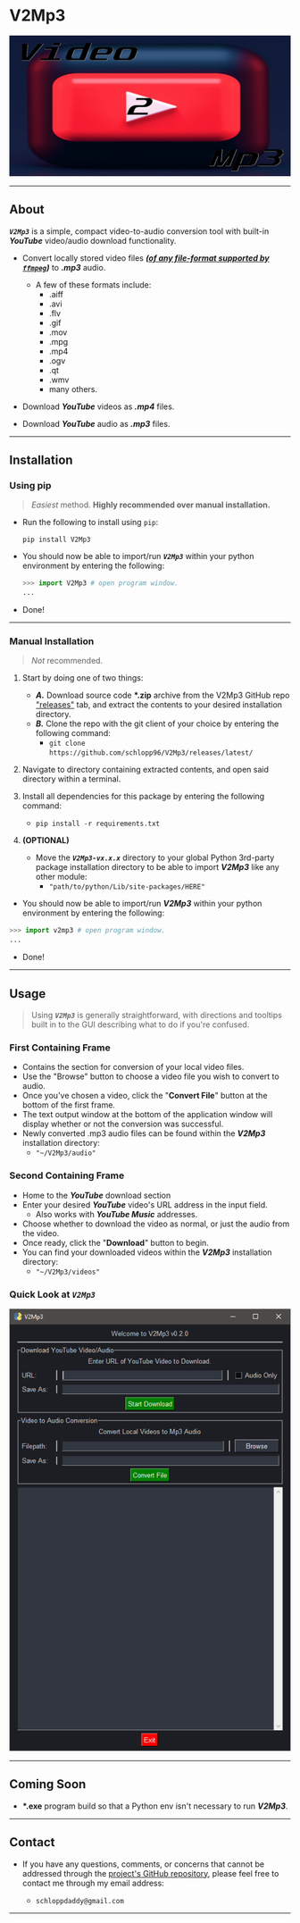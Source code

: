 # V2Mp3

![Logo](./img/V2Mp3_Logo.png)

---

## About

**_`V2Mp3`_** is a simple, compact video-to-audio conversion tool with built-in _**YouTube**_ video/audio download functionality.

- Convert locally stored video files _**([of any file-format supported by `ffmpeg`](https://ffmpeg.org/general.html#Video-Codecs))**_ to _**.mp3**_ audio.

  - A few of these formats include:
    - .aiff
    - .avi
    - .flv
    - .gif
    - .mov
    - .mpg
    - .mp4
    - .ogv
    - .qt
    - .wmv
    - many others.

- Download _**YouTube**_ videos as _**.mp4**_ files.

- Download _**YouTube**_ audio as _**.mp3**_ files.

---

## Installation

### Using pip

> _Easiest_ method. **Highly recommended over manual installation.**

- Run the following to install using `pip`:

  ```shell
  pip install V2Mp3
  ```

- You should now be able to import/run _**`V2Mp3`**_ within your python environment by entering the following:

  ```python
  >>> import V2Mp3 # open program window.
  ...
  ```

- Done!

---

### Manual Installation

> _Not_ recommended.

1. Start by doing one of two things:

   - _**A.**_ Download source code **\*.zip** archive from the V2Mp3 GitHub repo ["releases"](https://github.com/schlopp96/V2Mp3/releases/latest) tab, and extract the contents to your desired installation directory.
   - _**B.**_ Clone the repo with the git client of your choice by entering the following command:
     - `git clone https://github.com/schlopp96/V2Mp3/releases/latest/`

2. Navigate to directory containing extracted contents, and open said directory within a terminal.

3. Install all dependencies for this package by entering the following command:

   - `pip install -r requirements.txt`

4. **(OPTIONAL)**
   - Move the _**`V2Mp3-vx.x.x`**_ directory to your global Python 3rd-party package installation directory to be able to import _**V2Mp3**_ like any other module:
     - `"path/to/python/Lib/site-packages/HERE"`

- You should now be able to import/run _**V2Mp3**_ within your python environment by entering the following:

```python
>>> import v2mp3 # open program window.
...
```

- Done!

---

## Usage

> Using _**`V2Mp3`**_ is generally straightforward, with directions and tooltips built in to the GUI describing what to do if you're confused.

### **First Containing Frame**

- Contains the section for conversion of your local video files.
- Use the "Browse" button to choose a video file you wish to convert to audio.
- Once you've chosen a video, click the "**Convert File**" button at the bottom of the first frame.
- The text output window at the bottom of the application window will display whether or not the conversion was successful.
- Newly converted .mp3 audio files can be found within the _**V2Mp3**_ installation directory:
  - `"~/V2Mp3/audio"`

### **Second Containing Frame**

- Home to the _**YouTube**_ download section
- Enter your desired _**YouTube**_ video's URL address in the input field.
  - Also works with _**YouTube Music**_ addresses.
- Choose whether to download the video as normal, or just the audio from the video.
- Once ready, click the "**Download**" button to begin.
- You can find your downloaded videos within the _**V2Mp3**_ installation directory:
  - `"~/V2Mp3/videos"`

### Quick Look at _**`V2Mp3`**_

![V2Mp3](./img/v2mp3_photo.png)

---

## Coming Soon

- **\*.exe** program build so that a Python env isn't necessary to run **_V2Mp3_**.

---

## Contact

- If you have any questions, comments, or concerns that cannot be addressed through the [project's GitHub repository](https://github.com/schlopp96/V2Mp3), please feel free to contact me through my email address:

  - `schloppdaddy@gmail.com`

---
